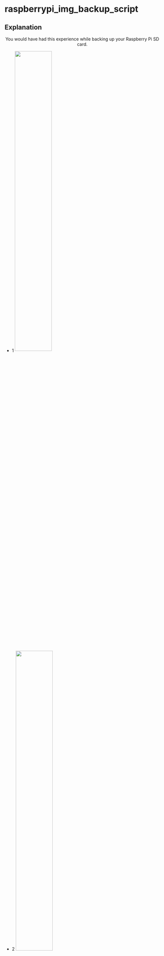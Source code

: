 # raspberrypi_img_backup_script

## Explanation

<p align="center">
You would have had this experience while backing up your Raspberry Pi SD card.

* 1 <img src="https://user-images.githubusercontent.com/36920367/44411694-1925e900-a5a2-11e8-8f95-12c26387896f.PNG" width="50%" align="center">
* 2 <img src="https://user-images.githubusercontent.com/36920367/44411747-335fc700-a5a2-11e8-8d7a-93c4561cb746.PNG" width="50%">
* 3 <img src="https://user-images.githubusercontent.com/36920367/44411751-35298a80-a5a2-11e8-9489-a085735a6f7a.PNG" width="50%">
</p>

## Getting Started
* OS : ubuntu or debian .. (etc)
* Prerequisites Program : nothing..

## HOW TO USE


## Authors
* **Yonghoon Jung** - *University : Sunkyul Univ* -
* **Seungwon Lee** - *University : Korea Univ* -

## reference
* https://raspberrypi.stackexchange.com/questions/499/how-can-i-resize-my-root-partition
* https://github.com/RPi-Distro/raspi-config/blob/master/raspi-config
